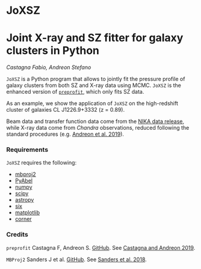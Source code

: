 # JoXSZ
# Joint X-ray and SZ fitter for galaxy clusters in Python
*Castagna Fabio, Andreon Stefano*

`JoXSZ` is a Python program that allows to jointly fit the pressure profile of galaxy clusters from both SZ and X-ray data using MCMC.
`JoXSZ` is the enhanced version of [`preprofit`](https://github.com/fcastagna/preprofit), which only fits SZ data. 

As an example, we show the application of `JoXSZ` on the high-redshift cluster of galaxies CL J1226.9+3332 (z = 0.89).

Beam data and transfer function data come from the [NIKA data release](http://lpsc.in2p3.fr/NIKA2LPSZ/nika2sz.release.php), while X-ray data come from *Chandra* observations, reduced following the standard procedures (e.g. [Andreon et al. 2019](https://ui.adsabs.harvard.edu/abs/2019A%26A...630A..78A/abstract)).

### Requirements
`JoXSZ` requires the following:
- [mbproj2](https://github.com/jeremysanders/mbproj2)
- [PyAbel](https://github.com/PyAbel/PyAbel)
- [numpy](http://www.numpy.org/)
- [scipy](http://www.scipy.org/)
- [astropy](http://www.astropy.org/)
- [six](https://pypi.org/project/six/)
- [matplotlib](https://matplotlib.org/)
- [corner](https://pypi.org/project/corner/)

### Credits
`preprofit` Castagna F, Andreon S. [GitHub](https://github.com/fcastagna/preprofit). See [Castagna and Andreon 2019](https://ui.adsabs.harvard.edu/abs/2019A%26A...632A..22C/abstract).

`MBProj2` Sanders J et al. [GitHub](https://github.com/jeremysanders/mbproj2). See [Sanders et al. 2018](https://ui.adsabs.harvard.edu/abs/2018MNRAS.474.1065S/abstract).
